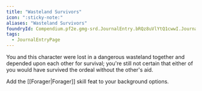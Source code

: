 ```yaml
---
title: "Wasteland Survivors"
icon: ":sticky-note:"
aliases: "Wasteland Survivors"
foundryId: Compendium.pf2e.gmg-srd.JournalEntry.bRQz8uVlYtQ1cwwI.JournalEntryPage.CwHMdgNcv7fL9JH1
tags:
  - JournalEntryPage
---
```

You and this character were lost in a dangerous wasteland together and depended upon each other for survival; you're still not certain that either of you would have survived the ordeal without the other's aid.

Add the [[Forager|Forager]] skill feat to your background options.